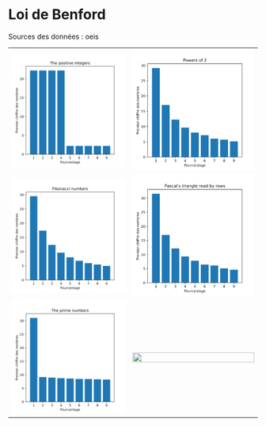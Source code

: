 # Loi de Benford

Sources des données : <a hreaf=https://oeis.org/>oeis</a>

<table style="border:none;">
  <tr>
    <td style="border:none;">
      <img width="100%" height="100%" src="./plots/The positive integers.svg">
    </td>
    <td style="border:none;">
      <img width="100%" height="100%" src="./plots/Powers of 2.svg">
    </td>
  </tr>
  <tr>
    <td style="border:none;">
      <img width="100%" height="100%" src="./plots/Fibonacci numbers.svg">
    </td>
    <td style="border:none;">
      <img width="100%" height="100%" src="./plots/Pascal's triangle read by rows.svg">
    </td>
  </tr>
  <tr>
    <td style="border:none;">
      <img width="100%" height="100%" src="./plots/The prime numbers.svg">
    </td>
    <td style="border:none;">
      <img width="100%" height="100%" src="./plots/x.svg">
    </td>
  </tr>
</table>